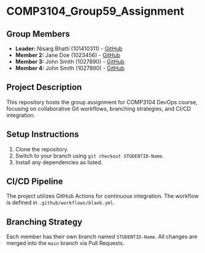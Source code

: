 # COMP3104_Group59_Assignment

## Group Members

- **Leader:** Nisarg Bhatti (101410311) - [GitHub](https://github.com/Nisarg0904)
- **Member 2:** Jane Doe (1023456) - [GitHub](https://github.com/janedoe)
- **Member 3:** John Smith (1027890) - [GitHub](https://github.com/johnsmith)
- **Member 4:** John Smith (1027890) - [GitHub](https://github.com/johnsmith)

## Project Description

This repository hosts the group assignment for COMP3104 DevOps course, focusing on collaborative Git workflows, branching strategies, and CI/CD integration.

## Setup Instructions

1. Clone the repository.
2. Switch to your branch using `git checkout STUDENTID-Name`.
3. Install any dependencies as listed.

## CI/CD Pipeline

The project utilizes GitHub Actions for continuous integration. The workflow is defined in `.github/workflows/blank.yml`.

## Branching Strategy

Each member has their own branch named `STUDENTID-Name`. All changes are merged into the `main` branch via Pull Requests.
